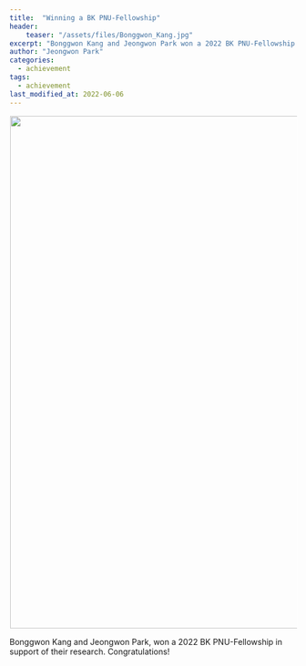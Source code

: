 ```yaml
---
title:  "Winning a BK PNU-Fellowship"
header:
    teaser: "/assets/files/Bonggwon_Kang.jpg"
excerpt: "Bonggwon Kang and Jeongwon Park won a 2022 BK PNU-Fellowship in support of their research."
author: "Jeongwon Park"
categories:
  - achievement
tags:
  - achievement
last_modified_at: 2022-06-06
---
```

<img align="center" width="900" height="900" style="border: 1px solid white" src="/assets/files/Bonggwon_Kang.jpg"> 

Bonggwon Kang and Jeongwon Park, won a 2022 BK PNU-Fellowship in support of their research. Congratulations!



